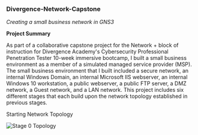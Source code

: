 ### Divergence-Network-Capstone
*Creating a small business network in GNS3*

**Project Summary** 

As part of a collaborative capstone project for the Network + block of instruction for Divergence Academy's Cybersecurity Professional Penetration Tester 10-week immersive bootcamp, I built a small business environment as a member of a simulated managed service provider (MSP). The small business environment that I built included a secure network, an internal Windows Domain, an internal Microsoft IIS webserver, an internal Windows 10 workstation, a public webserver, a public FTP server, a DMZ network, a Guest network, and a LAN network. This project includes six different stages that each build upon the network topology established in previous stages. 


Starting Network Topology

![Stage 0 Topology](https://github.com/JWingate15/Divergence-Network-Capstone/assets/157624174/bfd722de-d09d-465a-8341-0bbecbeff11d)

